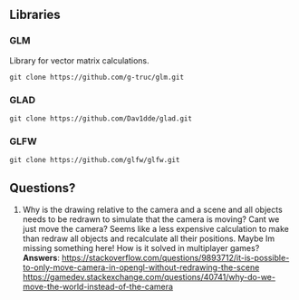 ## Libraries

### GLM
Library for vector matrix calculations.
```
git clone https://github.com/g-truc/glm.git
```

### GLAD
```
git clone https://github.com/Dav1dde/glad.git
```

### GLFW
```
git clone https://github.com/glfw/glfw.git
```

## Questions?

1) Why is the drawing relative to the camera and a scene and all objects needs to be redrawn to simulate that the camera is moving? Cant we just move the camera? Seems like a less expensive calculation to make than redraw all objects and recalculate all their positions. Maybe Im missing something here! How is it solved in multiplayer games?
**Answers**: 
https://stackoverflow.com/questions/9893712/it-is-possible-to-only-move-camera-in-opengl-without-redrawing-the-scene
https://gamedev.stackexchange.com/questions/40741/why-do-we-move-the-world-instead-of-the-camera
